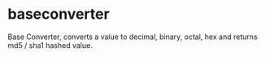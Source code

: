 # baseconverter
Base Converter, converts a value to decimal, binary, octal, hex and returns md5 / sha1 hashed value.
